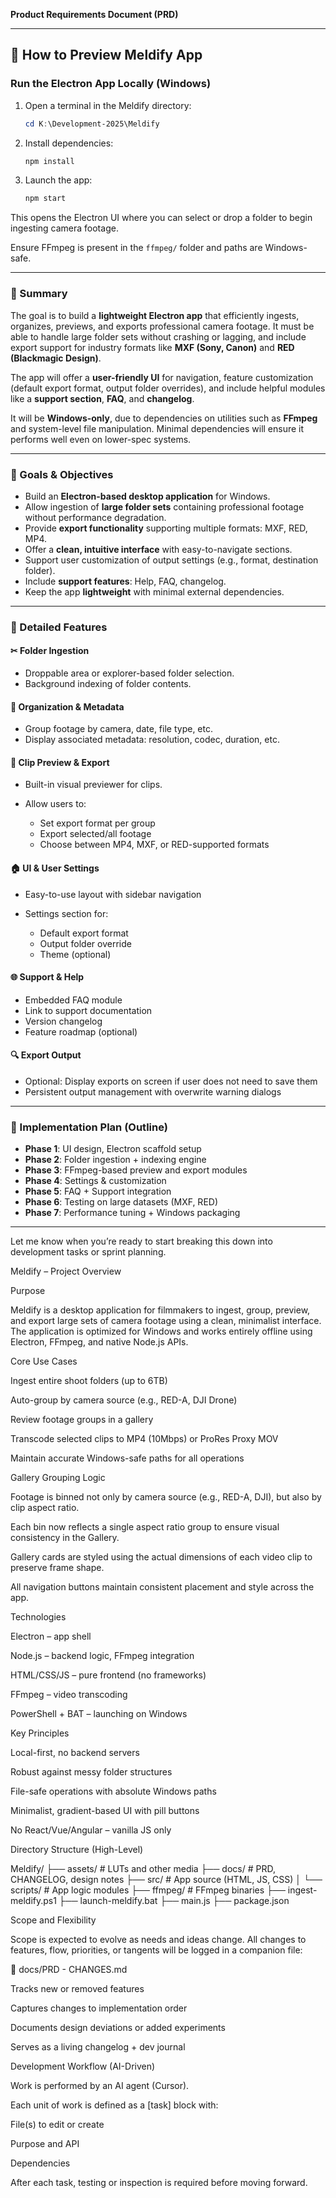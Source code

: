 
**Product Requirements Document (PRD)**

---

## 🧪 How to Preview Meldify App

### Run the Electron App Locally (Windows)

1. Open a terminal in the Meldify directory:

   ```powershell
   cd K:\Development-2025\Meldify
   ```

2. Install dependencies:

   ```bash
   npm install
   ```

3. Launch the app:

   ```bash
   npm start
   ```

This opens the Electron UI where you can select or drop a folder to begin ingesting camera footage.

Ensure FFmpeg is present in the `ffmpeg/` folder and paths are Windows-safe.

---

### 📃 Summary

The goal is to build a **lightweight Electron app** that efficiently ingests, organizes, previews, and exports professional camera footage. It must be able to handle large folder sets without crashing or lagging, and include export support for industry formats like **MXF (Sony, Canon)** and **RED (Blackmagic Design)**.

The app will offer a **user-friendly UI** for navigation, feature customization (default export format, output folder overrides), and include helpful modules like a **support section**, **FAQ**, and **changelog**.

It will be **Windows-only**, due to dependencies on utilities such as **FFmpeg** and system-level file manipulation. Minimal dependencies will ensure it performs well even on lower-spec systems.

---

### 🌟 Goals & Objectives

* Build an **Electron-based desktop application** for Windows.
* Allow ingestion of **large folder sets** containing professional footage without performance degradation.
* Provide **export functionality** supporting multiple formats: MXF, RED, MP4.
* Offer a **clean, intuitive interface** with easy-to-navigate sections.
* Support user customization of output settings (e.g., format, destination folder).
* Include **support features**: Help, FAQ, changelog.
* Keep the app **lightweight** with minimal external dependencies.

---

### 📃 Detailed Features

#### ✂ Folder Ingestion

* Droppable area or explorer-based folder selection.
* Background indexing of folder contents.

#### 📂 Organization & Metadata

* Group footage by camera, date, file type, etc.
* Display associated metadata: resolution, codec, duration, etc.

#### 🎥 Clip Preview & Export

* Built-in visual previewer for clips.
* Allow users to:

  * Set export format per group
  * Export selected/all footage
  * Choose between MP4, MXF, or RED-supported formats

#### 🏠 UI & User Settings

* Easy-to-use layout with sidebar navigation
* Settings section for:

  * Default export format
  * Output folder override
  * Theme (optional)

#### 🌐 Support & Help

* Embedded FAQ module
* Link to support documentation
* Version changelog
* Feature roadmap (optional)

#### 🔍 Export Output

* Optional: Display exports on screen if user does not need to save them
* Persistent output management with overwrite warning dialogs

---

### 🔄 Implementation Plan (Outline)

* **Phase 1**: UI design, Electron scaffold setup
* **Phase 2**: Folder ingestion + indexing engine
* **Phase 3**: FFmpeg-based preview and export modules
* **Phase 4**: Settings & customization
* **Phase 5**: FAQ + Support integration
* **Phase 6**: Testing on large datasets (MXF, RED)
* **Phase 7**: Performance tuning + Windows packaging

---

Let me know when you’re ready to start breaking this down into development tasks or sprint planning.





Meldify – Project Overview

Purpose

Meldify is a desktop application for filmmakers to ingest, group, preview, and export large sets of camera footage using a clean, minimalist interface. The application is optimized for Windows and works entirely offline using Electron, FFmpeg, and native Node.js APIs.

Core Use Cases

Ingest entire shoot folders (up to 6TB)

Auto-group by camera source (e.g., RED-A, DJI Drone)

Review footage groups in a gallery

Transcode selected clips to MP4 (10Mbps) or ProRes Proxy MOV

Maintain accurate Windows-safe paths for all operations

Gallery Grouping Logic

Footage is binned not only by camera source (e.g., RED-A, DJI), but also by clip aspect ratio.

Each bin now reflects a single aspect ratio group to ensure visual consistency in the Gallery.

Gallery cards are styled using the actual dimensions of each video clip to preserve frame shape.

All navigation buttons maintain consistent placement and style across the app.

Technologies

Electron – app shell

Node.js – backend logic, FFmpeg integration

HTML/CSS/JS – pure frontend (no frameworks)

FFmpeg – video transcoding

PowerShell + BAT – launching on Windows

Key Principles

Local-first, no backend servers

Robust against messy folder structures

File-safe operations with absolute Windows paths

Minimalist, gradient-based UI with pill buttons

No React/Vue/Angular – vanilla JS only

Directory Structure (High-Level)

Meldify/
├── assets/            # LUTs and other media
├── docs/              # PRD, CHANGELOG, design notes
├── src/               # App source (HTML, JS, CSS)
│   └── scripts/       # App logic modules
├── ffmpeg/            # FFmpeg binaries
├── ingest-meldify.ps1
├── launch-meldify.bat
├── main.js
├── package.json

Scope and Flexibility

Scope is expected to evolve as needs and ideas change. All changes to features, flow, priorities, or tangents will be logged in a companion file:

📘 docs/PRD - CHANGES.md

Tracks new or removed features

Captures changes to implementation order

Documents design deviations or added experiments

Serves as a living changelog + dev journal

Development Workflow (AI-Driven)

Work is performed by an AI agent (Cursor).

Each unit of work is defined as a [task] block with:

File(s) to edit or create

Purpose and API

Dependencies

After each task, testing or inspection is required before moving forward.
